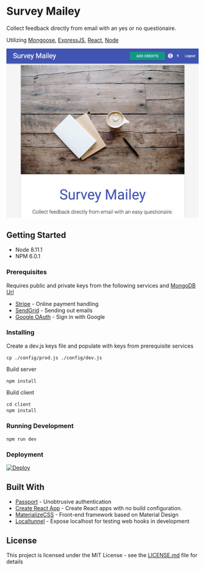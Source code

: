 # Survey Mailey

Collect feedback directly from email with an yes or no questionaire.

Utilizing [Mongoose](http://mongoosejs.com/), [ExpressJS](https://expressjs.com/), [React](https://reactjs.org/), [Node](nodejs.org)

![page preview](/preview.png "Page Preview")

## Getting Started

* Node 8.11.1
* NPM 6.0.1

### Prerequisites

Requires public and private keys from the following services and [MongoDB Url](https://mlab.com/home)

* [Stripe](https://stripe.com/) - Online payment handling
* [SendGrid](https://sendgrid.com/) - Sending out emails
* [Google OAuth](http://console.developers.google.com/) - Sign in with Google

### Installing

Create a dev.js keys file and populate with keys from prerequisite services

```
cp ./config/prod.js ./config/dev.js
```

Build server

```
npm install
```

Build client

```
cd client
npm install
```

### Running Development

```
npm run dev
```

### Deployment

[![Deploy](https://www.herokucdn.com/deploy/button.svg)](https://heroku.com/deploy)

## Built With

* [Passport](https://github.com/jaredhanson/passport) - Unobtrusive authentication
* [Create React App](https://github.com/facebook/create-react-app) - Create React apps with no build configuration.
* [MaterializeCSS](http://materializecss.com/) - Front-end framework based on Material Design
* [Localtunnel](https://github.com/localtunnel/localtunnel) - Expose localhost for testing web hooks in development

## License

This project is licensed under the MIT License - see the [LICENSE.md](LICENSE.md) file for details
